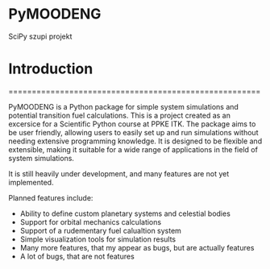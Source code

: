 # PyMOODENG
SciPy szupi projekt

# Introduction
======================================================

PyMOODENG is a Python package for simple system simulations and potential transition fuel calculations. This is a project created as an excersice for a Scientific
Python course at PPKE ITK. The package aims to be user friendly, allowing users to easily set up and run simulations without needing extensive programming knowledge. It is designed to be flexible and extensible, making it suitable for a wide range of applications in the field of system simulations.

It is still heavily under development, and many features are not yet implemented.

Planned features include:
- Ability to define custom planetary systems and celestial bodies
- Support for  orbital mechanics calculations
- Support of  a rudementary fuel calualtion system
- Simple visualization tools for simulation results
- Many more features, that my appear as bugs, but are actually features
- A lot of bugs, that are not features

